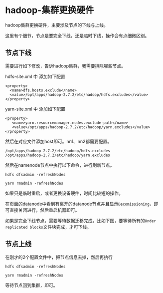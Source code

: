 # hadoop-集群更换硬件

hadoop集群更换硬件，主要涉及节点的下线与上线。

这里有个细节，节点是要完全下线，还是临时下线，操作会有点细微区别。

## 节点下线

需要进行如下修改，告诉hadoop集群，我需要排除哪些节点。

hdfs-site.xml 中 添加如下配置

```
<property>
  <name>dfs.hosts.exclude</name>
  <value>/opt/apps/hadoop-2.7.2/etc/hadoop/hdfs.excludes</value>
</property>
```

yarn-site.xml 中 添加如下配置

```
<property>
   <name>yarn.resourcemanager.nodes.exclude-path</name>
   <value>/opt/apps/hadoop-2.7.2/etc/hadoop/yarn.excludes</value>
</property>
```

然后在对应文件添加host即可。nn1、nn2都需要配置。

```
/opt/apps/hadoop-2.7.2/etc/hadoop/hdfs.excludes
/opt/apps/hadoop-2.7.2/etc/hadoop/yarn.excludes
```

然后在namenode节点中执行以下命令，进行刷新节点。

```
hdfs dfsadmin -refreshNodes
```

```
yarn rmadmin -refreshNodes
```

如果只是临时重启，或者更换设备硬件，时间比较短的操作。

在页面的datanode中看到有离开的datanode节点并且显示`Decomissioning`，即可直接关闭进行，然后重启机器即可。

如果是完全下线节点，需要等待数据迁移完成，比如下图，要等待所有的`Under replicated blocks`文件块完成，才可下线。 


## 节点上线

在刚才的2个配置文件中，把节点信息去掉，然后再执行

```
hdfs dfsadmin -refreshNodes
```

```
yarn rmadmin -refreshNodes
```

等待节点回到集群，即可。